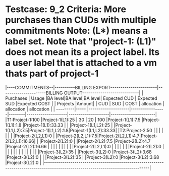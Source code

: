 Testcase: 9_2
Criteria: More purchases than CUDs with multiple commitments
Note: (L*) means a label set. Note that "project-1: (L1)" does not mean its a project label.
Its a user label that is attached to a vm thats part of project-1
========


|----COMMITMENTS--|----------BILLING EXPORT-----------------------|----------------------BILLING OUTPUT----------------------------|
|     Purchases   |     Usage          |BA level|BA level|BA level| Expected CUD       |  Expected SUD      |Expected COST         |
| Projects |Amount|                    |  CUD   |  SUD   | COST   |  allocation        |   allocation       | allocation           |
| ---------|----- |--------------------|-----------------|--------|--------------------|--------------------|----------------------|
|T1:Project-1:100 |Project-1(L1):25    |   30  |  20     |  100   |Project-1(L1):7.5   |Project-1(L1):1.8   |Project-1(L1):33.33   |
|                 |Project-1(L1,L2):25 |                          |Project-1(L1,L2):7.5|Project-1(L1,L2):1.8|Project-1(L1,L2):33.33|
|T2:Project-2:50  |                    |                          |                    |                    |                      |
|                 |Project-2(L2,L1):0  |                          |Project-2(L2,L1):7.5|Project-2(L2,L1):4.7|Project-2(L2,L1):16.66|
|                 |Project-2(L2):0     |                          |Project-2(L2):7.5   |Project-2(L2):4.7   |Project-2(L2):16.66   |
|                 |                    |                          |                    |                    |                      |
|                 |Project-2(L2,L1):0  |                          |                    |                    |                      |
|                 |Project-2(L2):0     |                          |                    |                    |                      |
|                 |                    |                          |                    |                    |                      |
|                 |Project-3(L2):35    |                          |Project-3(L2):0     |Project-3(L2):3.68  |Project-3(L2):0       |
|                 |Project-3(L2):35    |                          |Project-3(L2):0     |Project-3(L2):3.68  |Project-3(L2):0       |
|----------------------------------------------------------------------------------------------------------------------------------|
